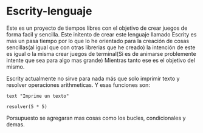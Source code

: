 # Escrity-lenguaje
Este es un proyecto de tiempos libres con el objetivo de 
crear juegos de forma facil y sencilla. Este initento de crear
este lenguaje llamado Escrity es mas un pasa tiempo por lo que
lo he orientado para la creación de cosas sencillas(al igual que con otras librerias que he creado)
la intención de este es igual o la misma crear juegos de terminal(Si es de animarse problemente intente que sea para algo mas grande)
Mientras tanto ese es el objetivo del mismo.

Escrity actualmente no sirve para nada más que solo imprimir texto
y resolver operaciones arithmeticas.
Y esas funciones son:

`text "Imprime un texto"`

`resolver(5 * 5)`

Porsupuesto se agregaran mas cosas como los bucles, condicionales y demas.
